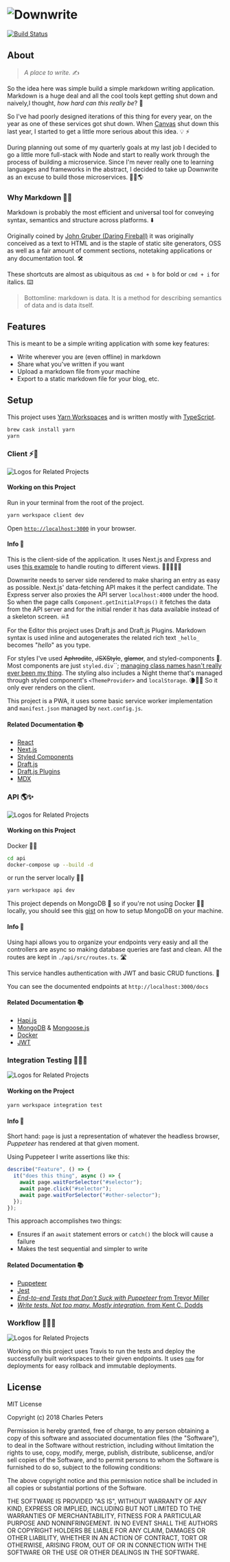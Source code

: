 # ![Downwrite](.github/header.png)

[![Build Status](https://travis-ci.org/charliewilco/downwrite.svg?branch=master)](https://travis-ci.org/charliewilco/downwrite)

## About

> _A place to write._ ✍️

So the idea here was simple build a simple markdown writing application. Markdown is a huge deal and all the cool tools kept getting shut down and naively,I thought, _how hard can this really be_? 🤔

So I've had poorly designed iterations of this thing for every year, on the year as one of these services got shut down. When [Canvas](https://blog.usecanvas.com/) shut down this last year, I started to get a little more serious about this idea. 💡 ⚡

During planning out some of my quarterly goals at my last job I decided to go a little more full-stack with Node and start to really work through the process of building a microservice. Since I'm never really one to learning languages and frameworks in the abstract, I decided to take up Downwrite as an excuse to build those microservices. 📡💸🌎

### Why Markdown 🧐🤨

Markdown is probably the most efficient and universal tool for conveying syntax, semantics and structure across platforms. ⬇️

Originally coined by [John Gruber (Daring Fireball)](https://daringfireball.net/projects/markdown/) it was originally conceived as a text to HTML and is the staple of static site generators, OSS as well as a fair amount of comment sections, notetaking applications or any documentation tool. 🛠

These shortcuts are almost as ubiquitous as `cmd + b` for bold or `cmd + i` for italics. ⌨️

> Bottomline: markdown is data. It is a method for describing semantics of data and is data itself.

## Features

This is meant to be a simple writing application with some key features:

- Write wherever you are (even offline) in markdown
- Share what you've written if you want
- Upload a markdown file from your machine
- Export to a static markdown file for your blog, etc.

## Setup

This project uses [Yarn Workspaces](https://yarnpkg.com/blog/2017/08/02/introducing-workspaces/) and is written mostly with [TypeScript](https://www.typescriptlang.org/).

```bash
brew cask install yarn
yarn
```

### Client ⚡️🦊

![Logos for Related Projects](.github/Client.png)

#### Working on this Project

Run in your terminal from the root of the project.

```bash
yarn workspace client dev
```

Open [`http://localhost:3000`](http://localhost:3000) in your browser.

#### Info 📝

This is the client-side of the application. It uses Next.js and Express and uses [this example](https://github.com/zeit/next.js/tree/canary/examples/custom-server-express) to handle routing to different views. 👨‍💻🤜🦑🤯

Downwrite needs to server side rendered to make sharing an entry as easy as possible. Next.js' data-fetching API makes it the perfect candidate. The Express server also proxies the API server `localhost:4000` under the hood. So when the page calls `Component.getInitialProps()` it fetches the data from the API server and for the initial render it has data available instead of a skeleton screen. ☠︎🕱

For the Editor this project uses Draft.js and Draft.js Plugins. Markdown syntax is used inline and autogenerates the related rich text `_hello_` becomes "_hello_" as you type.

For styles I've used ~~Aphrodite~~, ~~JSXStyle~~, ~~glamor~~, and styled-components 💅. Most components are just `styled.div`\`\`; [managing class names hasn't really ever been my thing](https://charlespeters.net/writing/i-just-cant-with-css/). The styling also includes a Night theme that's managed through styled component's `<ThemeProvider>` and `localStorage`. 🌘🌛🌌 So it only ever renders on the client.

This project is a PWA, it uses some basic service worker implementation and `manifest.json` managed by `next.config.js`.

#### Related Documentation 📚

- [React](https://reactjs.org/)
- [Next.js](https://nextjs.org/)
- [Styled Components](https://www.styled-components.com/)
- [Draft.js](https://draftjs.org/)
- [Draft.js Plugins](https://www.draft-js-plugins.com/)
- [MDX](https://mdxjs.com/)

### API 🌎✨

![Logos for Related Projects](.github/API.png)

#### Working on this Project

Docker 🐳🐋

```bash
cd api
docker-compose up --build -d
```

or run the server locally 👨‍💻

```bash
yarn workspace api dev
```

This project depends on MongoDB 🍍 so if you're not using Docker 🐳🐋 locally, you should see this [gist](https://gist.github.com/nrollr/9f523ae17ecdbb50311980503409aeb3) on how to setup MongoDB on your machine.

#### Info 📝

Using hapi allows you to organize your endpoints very easiy and all the controllers are async so making database queries are fast and clean. All the routes are kept in `./api/src/routes.ts`. 🛣

This service handles authentication with JWT and basic CRUD functions. 🔐

You can see the documented endpoints at `http://localhost:3000/docs`

#### Related Documentation 📚

- [Hapi.js](https://hapijs.com/)
- [MongoDB](https://docs.mongodb.com/manual/support/) & [Mongoose.js](http://mongoosejs.com)
- [Docker](https://docs.docker.com/)
- [JWT](https://auth0.com/blog/hapijs-authentication-secure-your-api-with-json-web-tokens/)

### Integration Testing 🌈🦁🐛

![Logos for Related Projects](.github/Integration.png)

#### Working on the Project

```bash
yarn workspace integration test
```

#### Info 📝

Short hand: `page` is just a representation of whatever the headless browser, _Puppeteer_ has rendered at that given moment.

Using Puppeteer I write assertions like this:

```js
describe("Feature", () => {
  it("does this thing", async () => {
    await page.waitForSelector("#selector");
    await page.click("#selector");
    await page.waitForSelector("#other-selector");
  });
});
```

This approach accomplishes two things:

- Ensures if an `await` statement errors or `catch()` the block will cause a failure
- Makes the test sequential and simpler to write

#### Related Documentation 📚

- [Puppeteer](https://github.com/GoogleChrome/puppeteer/blob/master/docs/api.md)
- [Jest](https://jestjs.io/)
- [_End-to-end Tests that Don’t Suck with Puppeteer_ from Trevor Miller](https://ropig.com/blog/end-end-tests-dont-suck-puppeteer/)
- [_Write tests. Not too many. Mostly integration._ from Kent C. Dodds](https://blog.kentcdodds.com/write-tests-not-too-many-mostly-integration-5e8c7fff591c)

### Workflow 👷‍♀️🚧

![Logos for Related Projects](.github/Workflow.png)

Working on this project uses Travis to run the tests and deploy the successfully built workspaces to their given endpoints. It uses [`now`](https://zeit.co/now) for deployments for easy rollback and immutable deployments.

## License

MIT License

Copyright (c) 2018 Charles Peters

Permission is hereby granted, free of charge, to any person obtaining a copy
of this software and associated documentation files (the "Software"), to deal
in the Software without restriction, including without limitation the rights
to use, copy, modify, merge, publish, distribute, sublicense, and/or sell
copies of the Software, and to permit persons to whom the Software is
furnished to do so, subject to the following conditions:

The above copyright notice and this permission notice shall be included in all
copies or substantial portions of the Software.

THE SOFTWARE IS PROVIDED "AS IS", WITHOUT WARRANTY OF ANY KIND, EXPRESS OR
IMPLIED, INCLUDING BUT NOT LIMITED TO THE WARRANTIES OF MERCHANTABILITY,
FITNESS FOR A PARTICULAR PURPOSE AND NONINFRINGEMENT. IN NO EVENT SHALL THE
AUTHORS OR COPYRIGHT HOLDERS BE LIABLE FOR ANY CLAIM, DAMAGES OR OTHER
LIABILITY, WHETHER IN AN ACTION OF CONTRACT, TORT OR OTHERWISE, ARISING FROM,
OUT OF OR IN CONNECTION WITH THE SOFTWARE OR THE USE OR OTHER DEALINGS IN THE
SOFTWARE.
